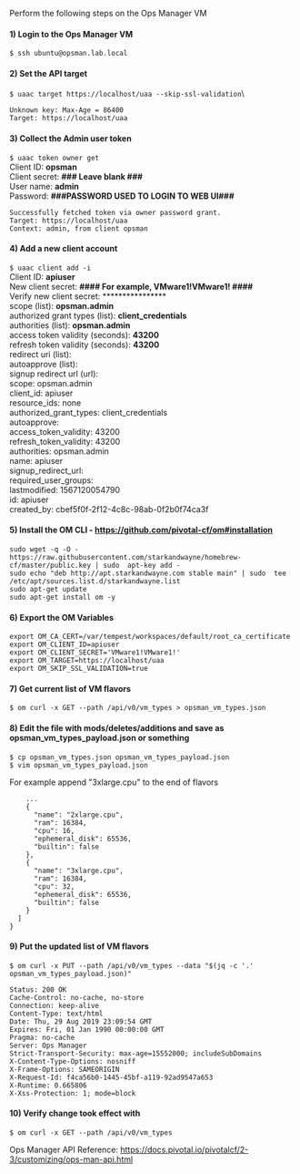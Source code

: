 Perform the following steps on the Ops Manager VM

#### 1) Login to the Ops Manager VM 
`$ ssh ubuntu@opsman.lab.local`

#### 2) Set the API target
`$ uaac target https://localhost/uaa --skip-ssl-validation`\
```
Unknown key: Max-Age = 86400
Target: https://localhost/uaa
```

#### 3) Collect the Admin user token
`$ uaac token owner get`\
    Client ID: **opsman**\
    Client secret: **### Leave blank ###**\
    User name: **admin**\
    Password: **###PASSWORD USED TO LOGIN TO WEB UI###**
```
Successfully fetched token via owner password grant.
Target: https://localhost/uaa
Context: admin, from client opsman
```

#### 4) Add a new client account
`$ uaac client add -i`\
    Client ID:  **apiuser**\
    New client secret:  **#### For example, VMware1!VMware1! ####**\
    Verify new client secret:  ****************\
    scope (list):  **opsman.admin**\
    authorized grant types (list):  **client_credentials**\
    authorities (list):  **opsman.admin**\
    access token validity (seconds):  **43200**\
    refresh token validity (seconds):  **43200**\
    redirect uri (list):\
    autoapprove (list):\
    signup redirect url (url):\
    scope: opsman.admin\
    client_id: apiuser\
    resource_ids: none\
    authorized_grant_types: client_credentials\
    autoapprove:\
    access_token_validity: 43200\
    refresh_token_validity: 43200\
    authorities: opsman.admin\
    name: apiuser\
    signup_redirect_url:\
    required_user_groups:\
    lastmodified: 1567120054790\
    id: apiuser\
    created_by: cbef5f0f-2f12-4c8c-98ab-0f2b0f74ca3f
    
#### 5) Install the OM CLI - https://github.com/pivotal-cf/om#installation
`sudo wget -q -O - https://raw.githubusercontent.com/starkandwayne/homebrew-cf/master/public.key | sudo  apt-key add -`\
`sudo echo "deb http://apt.starkandwayne.com stable main" | sudo  tee /etc/apt/sources.list.d/starkandwayne.list`\
`sudo apt-get update`\
`sudo apt-get install om -y`

#### 6) Export the OM Variables
`export OM_CA_CERT=/var/tempest/workspaces/default/root_ca_certificate`\
`export OM_CLIENT_ID=apiuser`\
`export OM_CLIENT_SECRET='VMware1!VMware1!'`\
`export OM_TARGET=https://localhost/uaa`\
`export OM_SKIP_SSL_VALIDATION=true`

#### 7) Get current list of VM flavors
`$ om curl -x GET --path /api/v0/vm_types > opsman_vm_types.json`
    
#### 8) Edit the file with mods/deletes/additions and save as opsman_vm_types_payload.json or something
`$ cp opsman_vm_types.json opsman_vm_types_payload.json`\
`$ vim opsman_vm_types_payload.json`

For example append "3xlarge.cpu" to the end of flavors
```
    ...
    {
      "name": "2xlarge.cpu",
      "ram": 16384,
      "cpu": 16,
      "ephemeral_disk": 65536,
      "builtin": false
    },
    {
      "name": "3xlarge.cpu",
      "ram": 16384,
      "cpu": 32,
      "ephemeral_disk": 65536,
      "builtin": false
    }
  ]
}
```
#### 9) Put the updated list of VM flavors

`$ om curl -x PUT --path /api/v0/vm_types --data "$(jq -c '.'  opsman_vm_types_payload.json)"`

    Status: 200 OK
    Cache-Control: no-cache, no-store
    Connection: keep-alive
    Content-Type: text/html
    Date: Thu, 29 Aug 2019 23:09:54 GMT
    Expires: Fri, 01 Jan 1990 00:00:00 GMT
    Pragma: no-cache
    Server: Ops Manager
    Strict-Transport-Security: max-age=15552000; includeSubDomains
    X-Content-Type-Options: nosniff
    X-Frame-Options: SAMEORIGIN
    X-Request-Id: f4ca56b0-1445-45bf-a119-92ad9547a653
    X-Runtime: 0.665806
    X-Xss-Protection: 1; mode=block

#### 10) Verify change took effect with
`$ om curl -x GET --path /api/v0/vm_types`


Ops Manager API Reference: https://docs.pivotal.io/pivotalcf/2-3/customizing/ops-man-api.html